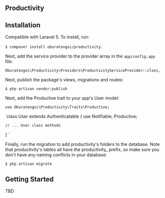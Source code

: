 ## Productivity

## Installation
Compatible with Laravel 5. To install, run:

`$ composer install oburatongoi/productivity`.

Next, add the service provider to the provider array in the `app/config.app` file:

`Oburatongoi\Productivity\Providers\ProductivityServiceProvider::class,`

Next, publish the package's views, migrations and routes:

`$ php artisan vendor:publish`

Next, add the Productive trait to your app's User model:

`use Oburatongoi\Productivity\Traits\Productive;`

`class User extends Authenticatable
{
    use Notifiable, Productive;

    // ... User class methods
}
`

Finally, run the migration to add productivity's folders to the database. Note that productivity's tables all have the productivity_ prefix, so make sure you don't have any naming conflicts in your database:

`$ php artisan migrate`

## Getting Started

TBD
